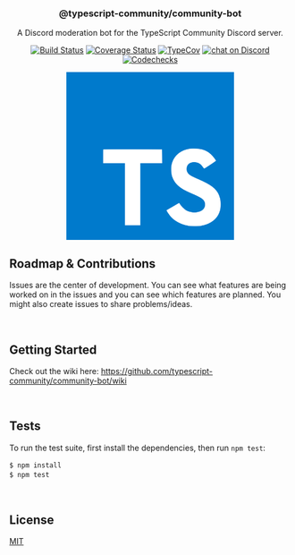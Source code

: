 <p align="center">
  <h3 align="center">@typescript-community/community-bot</h3>
  <p align="center">A Discord moderation bot for the TypeScript Community Discord server.</p>

  <p align="center">
    <a href="https://travis-ci.com/typescript-community/community-bot"><img src="https://travis-ci.com/typescript-community/community-bot.svg?branch=master" alt="Build Status" /></a>
    <a href="https://codecov.io/gh/typescript-community/community-bot"><img src="https://codecov.io/gh/typescript-community/community-bot/branch/master/graph/badge.svg" alt="Coverage Status" /></a>
    <a href="https://github.com/codechecks/typecov"><img src="https://img.shields.io/badge/dynamic/json.svg?label=type-coverage&prefix=%E2%89%A5&suffix=%&query=$.typeCoverage.atLeast&uri=https://raw.githubusercontent.com/typescript-community/community-bot/master/package.json" alt="TypeCov" /></a>
    <a href="https://discord.gg/typescript"><img src="https://img.shields.io/discord/508357248330760243?logo=discord" alt="chat on Discord"></a>
    <a href="https://codechecks.io"><img src="https://raw.githubusercontent.com/codechecks/docs/master/images/badges/badge-green.svg?sanitize=true" alt="Codechecks" /></a>
  </p>

  <p align="center">
    <img align="center" width="300" height="300" src="./meta/logo.png" />
  </p>
</p>

## Roadmap & Contributions

Issues are the center of  development. You can see what features are being worked on in the issues and you can see which features are planned. You might also create issues to share problems/ideas. 

<br />

## Getting Started

Check out the wiki here: https://github.com/typescript-community/community-bot/wiki

<br />

## Tests

To run the test suite, first install the dependencies, then run `npm test`:

```bash
$ npm install
$ npm test
```

<br />

## License

[MIT](LICENSE)
